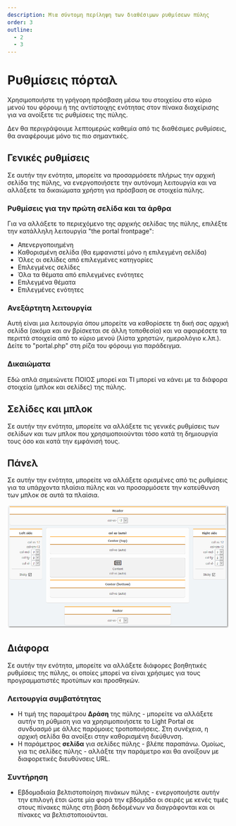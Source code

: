 ```yaml
---
description: Μια σύντομη περίληψη των διαθέσιμων ρυθμίσεων πύλης
order: 3
outline:
  - 2
  - 3
---
```


# Ρυθμίσεις πόρταλ

Χρησιμοποιήστε τη γρήγορη πρόσβαση μέσω του στοιχείου στο κύριο μενού του φόρουμ ή της αντίστοιχης ενότητας στον πίνακα διαχείρισης για να ανοίξετε τις ρυθμίσεις της πύλης.

Δεν θα περιγράψουμε λεπτομερώς καθεμία από τις διαθέσιμες ρυθμίσεις, θα αναφέρουμε μόνο τις πιο σημαντικές.

## Γενικές ρυθμίσεις

Σε αυτήν την ενότητα, μπορείτε να προσαρμόσετε πλήρως την αρχική σελίδα της πύλης, να ενεργοποιήσετε την αυτόνομη λειτουργία και να αλλάξετε τα δικαιώματα χρήστη για πρόσβαση σε στοιχεία πύλης.

### Ρυθμίσεις για την πρώτη σελίδα και τα άρθρα

Για να αλλάξετε το περιεχόμενο της αρχικής σελίδας της πύλης, επιλέξτε την κατάλληλη λειτουργία "the portal frontpage":

- Απενεργοποιημένη
- Καθορισμένη σελίδα (θα εμφανιστεί μόνο η επιλεγμένη σελίδα)
- Όλες οι σελίδες από επιλεγμένες κατηγορίες
- Επιλεγμένες σελίδες
- Όλα τα θέματα από επιλεγμένες ενότητες
- Επιλεγμένα θέματα
- Επιλεγμένες ενότητες

### Ανεξάρτητη λειτουργία

Αυτή είναι μια λειτουργία όπου μπορείτε να καθορίσετε τη δική σας αρχική σελίδα (ακόμα και αν βρίσκεται σε άλλη τοποθεσία) και να αφαιρέσετε τα περιττά στοιχεία από το κύριο μενού (λίστα χρηστών, ημερολόγιο κ.λπ.). Δείτε το "portal.php" στη ρίζα του φόρουμ για παράδειγμα.

### Δικαιώματα

Εδώ απλά σημειώνετε ΠΟΙΟΣ μπορεί και ΤΙ μπορεί να κάνει με τα διάφορα στοιχεία (μπλοκ και σελίδες) της πύλης.

## Σελίδες και μπλοκ

Σε αυτήν την ενότητα, μπορείτε να αλλάξετε τις γενικές ρυθμίσεις των σελίδων και των μπλοκ που χρησιμοποιούνται τόσο κατά τη δημιουργία τους όσο και κατά την εμφάνισή τους.

## Πάνελ

Σε αυτήν την ενότητα, μπορείτε να αλλάξετε ορισμένες από τις ρυθμίσεις για τα υπάρχοντα πλαίσια πύλης και να προσαρμόσετε την κατεύθυνση των μπλοκ σε αυτά τα πλαίσια.

![Panels](panels.png)

## Διάφορα

Σε αυτήν την ενότητα, μπορείτε να αλλάξετε διάφορες βοηθητικές ρυθμίσεις της πύλης, οι οποίες μπορεί να είναι χρήσιμες για τους προγραμματιστές προτύπων και προσθηκών.

### Λειτουργία συμβατότητας

- Η τιμή της παραμέτρου **Δράση** της πύλης - μπορείτε να αλλάξετε αυτήν τη ρύθμιση για να χρησιμοποιήσετε το Light Portal σε συνδυασμό με άλλες παρόμοιες τροποποιήσεις. Στη συνέχεια, η αρχική σελίδα θα ανοίξει στην καθορισμένη διεύθυνση.
- Η παράμετρος **σελίδα** για σελίδες πύλης - βλέπε παραπάνω. Ομοίως, για τις σελίδες πύλης - αλλάξτε την παράμετρο και θα ανοίξουν με διαφορετικές διευθύνσεις URL.

### Συντήρηση

- Εβδομαδιαία βελτιστοποίηση πινάκων πύλης - ενεργοποιήστε αυτήν την επιλογή έτσι ώστε μία φορά την εβδομάδα οι σειρές με κενές τιμές στους πίνακες πύλης στη βάση δεδομένων να διαγράφονται και οι πίνακες να βελτιστοποιούνται.
